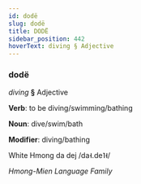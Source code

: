 ```yaml
---
id: dodë
slug: dodë
title: DODË
sidebar_position: 442
hoverText: diving § Adjective
---
```


### dodë

*diving* **§** Adjective

**Verb**: to be diving/swimming/bathing

**Noun**: dive/swim/bath

**Modifier**: diving/bathing

White Hmong da dej /da˧.de˥˧/

*Hmong-Mien Language Family*